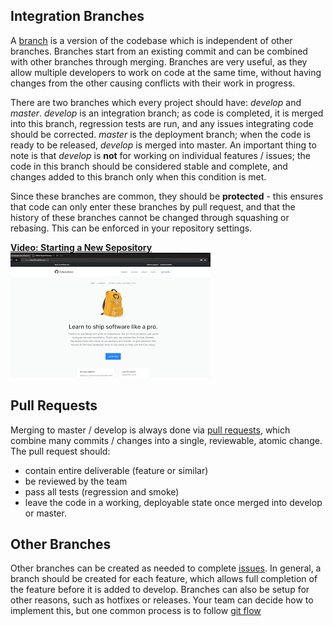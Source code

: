 ## Integration Branches

A [branch](https://www.educba.com/what-is-git-branch/) is a version of the codebase which is independent of other branches.  Branches start from an existing commit and can be combined with other branches through merging.  Branches are very useful, as they allow multiple developers to work on code at the same time, without having changes from the other causing conflicts with their work in progress.

There are two branches which every project should have: *develop* and *master*.  *develop* is an integration branch; as code is completed, it is merged into this branch, regression tests are run, and any issues integrating code should be corrected.  *master* is the deployment branch; when the code is ready to be released, *develop* is merged into master.  An important thing to note is that *develop* is **not** for working on individual features / issues; the code in this branch should be considered stable and complete, and changes added to this branch only when this condition is met.

Since these branches are common, they should be **protected** - this ensures that code can only enter these branches by pull request, and that the history of these branches cannot be changed through squashing or rebasing.  This can be enforced in your repository settings.

[**Video: Starting a New Sepository** <br /> ![Starting a new Repository](./1.jpg) ](https://drive.google.com/file/d/1QKIMBj8Aewsvp3eHtc3ZxB2BZFQZwoao/view?usp=sharing "Starting a new Repository")

## Pull Requests

Merging to master / develop is always done via [pull requests](https://www.atlassian.com/git/tutorials/making-a-pull-request), which combine many commits / changes into a single, reviewable, atomic change.  The pull request should:
- contain entire deliverable (feature or similar)
- be reviewed by the team
- pass all tests (regression and smoke)
- leave the code in a working, deployable state once merged into develop or master.

## Other Branches

Other branches can be created as needed to complete [issues](./issues.md).  In general, a branch should be created for each feature, which allows full completion of the feature before it is added to develop.  Branches can also be setup for other reasons, such as hotfixes or releases.  Your team can decide how to implement this, but one common process is to follow [git flow](./git_tips.md)

